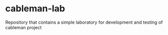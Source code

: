 # cableman-lab
Repository that contains a simple laboratory for development and testing of cableman project
